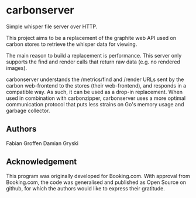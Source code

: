 carbonserver
============

Simple whisper file server over HTTP.

This project aims to be a replacement of the graphite web API used on carbon stores to retrieve the whisper data for viewing.

The main reason to build a replacement is performance.  This server only
supports the find and render calls that return raw data (e.g.  no
rendered images).

carbonserver understands the /metrics/find and /render URLs sent by the
carbon web-frontend to the stores (their web-frontend), and responds in
a compatible way.  As such, it can be used as a drop-in replacement.
When used in combination with carbonzipper, carbonserver uses a more
optimal communication protocol that puts less strains on Go's memory
usage and garbage collector.


Authors
-------
Fabian Groffen
Damian Gryski


Acknowledgement
---------------
This program was originally developed for Booking.com.  With approval
from Booking.com, the code was generalised and published as Open Source
on github, for which the authors would like to express their gratitude.
